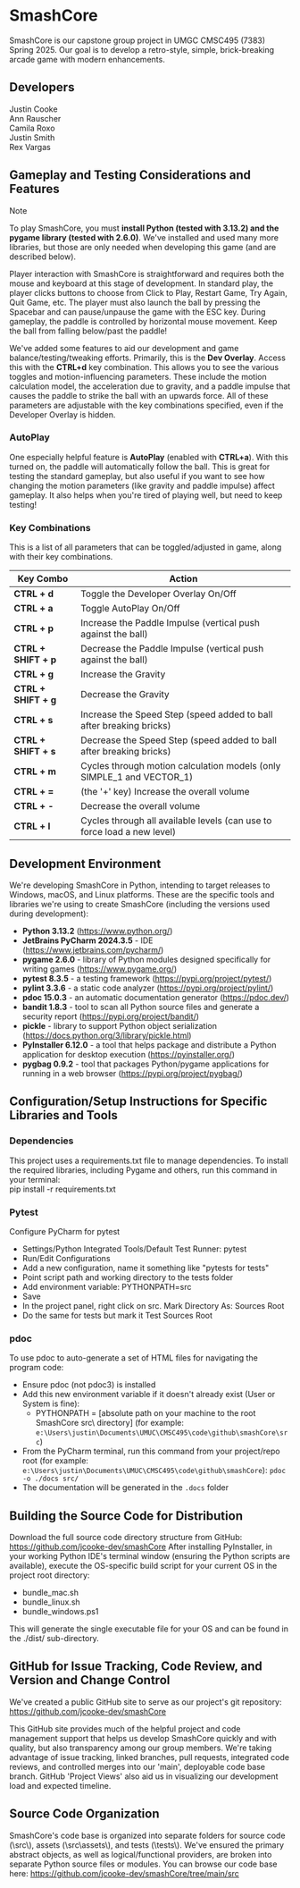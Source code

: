# SmashCore
SmashCore is our capstone group project in UMGC CMSC495 (7383) Spring 2025.  Our goal is to develop a retro-style, simple, brick-breaking arcade game with modern enhancements.

## Developers
Justin Cooke  
Ann Rauscher  
Camila Roxo  
Justin Smith  
Rex Vargas

## Gameplay and Testing Considerations and Features
> [!NOTE]
To play SmashCore, you must **install Python (tested with 3.13.2) and the pygame library (tested with 2.6.0)**.  We've installed and used many more libraries, but those are only needed when developing this game (and are described below).

Player interaction with SmashCore is straightforward and requires both the mouse and keyboard at this stage of development.  In standard play, the player clicks buttons to choose from Click to Play, Restart Game, Try Again, Quit Game, etc.  The player must also launch the ball by pressing the Spacebar and can pause/unpause the game with the ESC key.  During gameplay, the paddle is controlled by horizontal mouse movement.  Keep the ball from falling below/past the paddle!

We've added some features to aid our development and game balance/testing/tweaking efforts.  Primarily, this is the **Dev Overlay**.  Access this with the **CTRL+d** key combination.  This allows you to see the various toggles and motion-influencing parameters.  These include the motion calculation model, the acceleration due to gravity, and a paddle impulse that causes the paddle to strike the ball with an upwards force.  All of these parameters are adjustable with the key combinations specified, even if the Developer Overlay is hidden.

### AutoPlay
One especially helpful feature is **AutoPlay** (enabled with **CTRL+a**).  With this turned on, the paddle will automatically follow the ball.  This is great for testing the standard gameplay, but also useful if you want to see how changing the motion parameters (like gravity and paddle impulse) affect gameplay.  It also helps when you're tired of playing well, but need to keep testing!

### Key Combinations
This is a list of all parameters that can be toggled/adjusted in game, along with their key combinations.

| Key Combo            | Action                                                                  |
|----------------------|-------------------------------------------------------------------------|
| **CTRL + d**         | Toggle the Developer Overlay On/Off                                     |
| **CTRL + a**         | Toggle AutoPlay On/Off                                                  |
| **CTRL + p**         | Increase the Paddle Impulse (vertical push against the ball)            |
| **CTRL + SHIFT + p** | Decrease the Paddle Impulse (vertical push against the ball)            |
| **CTRL + g**         | Increase the Gravity                                                    |
| **CTRL + SHIFT + g** | Decrease the Gravity                                                    |
| **CTRL + s**         | Increase the Speed Step (speed added to ball after breaking bricks)     |
| **CTRL + SHIFT + s** | Decrease the Speed Step (speed added to ball after breaking bricks)     |
| **CTRL + m**         | Cycles through motion calculation models (only SIMPLE_1 and VECTOR_1)   |
| **CTRL + =**         | (the '+' key) Increase the overall volume                               |
| **CTRL + -**         | Decrease the overall volume                                             |
| **CTRL + l**         | Cycles through all available levels (can use to force load a new level) |


## Development Environment
We're developing SmashCore in Python, intending to target releases to Windows, macOS, and Linux platforms.  These are the specific tools and libraries we're using to create SmashCore (including the versions used during development):
* **Python 3.13.2** (https://www.python.org/)
* **JetBrains PyCharm 2024.3.5** - IDE (https://www.jetbrains.com/pycharm/)
* **pygame 2.6.0** - library of Python modules designed specifically for writing games (https://www.pygame.org/)
* **pytest 8.3.5** - a testing framework (https://pypi.org/project/pytest/)
* **pylint 3.3.6** - a static code analyzer (https://pypi.org/project/pylint/)
* **pdoc 15.0.3** - an automatic documentation generator (https://pdoc.dev/)
* **bandit 1.8.3** - tool to scan all Python source files and generate a security report (https://pypi.org/project/bandit/)
* **pickle** - library to support Python object serialization (https://docs.python.org/3/library/pickle.html)
* **PyInstaller 6.12.0** - a tool that helps package and distribute a Python application for desktop execution (https://pyinstaller.org/)
* **pygbag 0.9.2** - tool that packages Python/pygame applications for running in a web browser (https://pypi.org/project/pygbag/)

## Configuration/Setup Instructions for Specific Libraries and Tools

### Dependencies

This project uses a requirements.txt file to manage dependencies. To install the required libraries, including Pygame and others, run this command in your terminal:                       
pip install -r requirements.txt

### Pytest
Configure PyCharm for pytest
* Settings/Python Integrated Tools/Default Test Runner: pytest
* Run/Edit Configurations
* Add a new configuration, name it something like "pytests for tests"
* Point script path and working directory to the tests folder
* Add environment variable: PYTHONPATH=src
* Save
* In the project panel, right click on src. Mark Directory As: Sources Root
* Do the same for tests but mark it Test Sources Root
### pdoc
To use pdoc to auto-generate a set of HTML files for navigating the program code:
* Ensure pdoc (not pdoc3) is installed
* Add this new environment variable if it doesn't already exist (User or System is fine):
  * PYTHONPATH = [absolute path on your machine to the root SmashCore src\ directory] (for example: ```e:\Users\justin\Documents\UMUC\CMSC495\code\github\smashCore\src```)
* From the PyCharm terminal, run this command from your project/repo root (for example: ```e:\Users\justin\Documents\UMUC\CMSC495\code\github\smashCore```): ```pdoc -o ./docs src/```
* The documentation will be generated in the ```.docs``` folder



## Building the Source Code for Distribution
Download the full source code directory structure from GitHub: https://github.com/jcooke-dev/smashCore
After installing PyInstaller, in your working Python IDE's terminal window (ensuring the Python scripts are available), execute the OS-specific build script for your current OS in the project root directory:
* bundle_mac.sh
* bundle_linux.sh
* bundle_windows.ps1

This will generate the single executable file for your OS and can be found in the ./dist/ sub-directory.

## GitHub for Issue Tracking, Code Review, and Version and Change Control
We've created a public GitHub site to serve as our project's git repository:  
https://github.com/jcooke-dev/smashCore

This GitHub site provides much of the helpful project and code management support that helps us develop SmashCore quickly and with quality, but also transparency among our group members.  We're taking advantage of issue tracking, linked branches, pull requests, integrated code reviews, and controlled merges into our 'main', deployable code base branch.  GitHub 'Project Views' also aid us in visualizing our development load and expected timeline.

## Source Code Organization
SmashCore's code base is organized into separate folders for source code (\\src\\), assets (\\src\\assets\\), and tests (\\tests\\). We've ensured the primary abstract objects, as well as logical/functional providers, are broken into separate Python source files or modules.  You can browse our code base here: https://github.com/jcooke-dev/smashCore/tree/main/src
